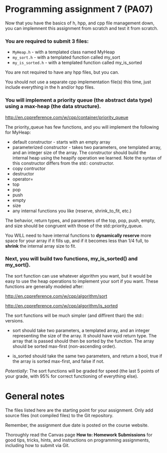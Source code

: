 Programming assignment 7 (PA07)
==============================

Now that you have the basics of h, hpp, and cpp file management down, you can implemnent this assignment from scratch and test it from scratch.

### You are required to submit 3 files:
* `MyHeap.h` - with a templated class named MyHeap
* `my_sort.h` - with a templated function called my_sort
* `my_is_sorted.h` - with a templated function called my_is_sorted

You are not required to have any hpp files, but you can.

You should not use a separate cpp implementation file(s) this time, just include everything in the h and/or hpp files.

### You will implement a priority queue (the abstract data type) using a max-heap (the data structure).

http://en.cppreference.com/w/cpp/container/priority_queue

The priority_queue has few functions, and you will implement the following for MyHeap:
* default constructor - starts with an empty array
* parameterized constructor - takes two parameters, one templated array, and an integer size of the array.
The constructor should build the internal heap using the heapify operation we learned.
Note the syntax of this constructor differs from the std:: constructor.
* copy contructor
* destructor
* operator=
* top
* pop
* push
* empty
* size
* any internal functions you like (reserve, shrink_to_fit, etc.)

The behavior, return types, and parameters of the top, pop, push, empty, and size should be congruent with those of the std::priority_queue.

You WILL need to have internal functions to **dynamically reserve** more space for your array if it fills up, and if it becomes less than 1/4 full, to **shrink** the internal array size to fit.

### Next, you will build two functions, my_is_sorted() and my_sort().
The sort function can use whatever algorithm you want, but it would be easy to use the heap operations to implement your sort if you want.
These functions are generally modeled after:

http://en.cppreference.com/w/cpp/algorithm/sort

http://en.cppreference.com/w/cpp/algorithm/is_sorted

The sort functions will be much simpler (and diffirent than) the std:: versions.
* sort should take two parameters, a templated array, and an integer representing the size of the array.
It should have void return type.
The array that is passed should then be sorted by the function. The array should be sorted max-first (non-ascending order).

* is_sorted should take the same two parameters, and return a bool, true if the array is sorted max-first, and false if not.

*Potentially*: The sort functions will be graded for speed (the last 5 points of your grade, with 95% for correct functioning of everything else).


# General notes

The files listed here are the starting point for your assignment.
Only add source files (not compiled files) to the Git repository.

Remember, the assignment due date is posted on the course website.

Thoroughly read the Canvas page **How to: Homework Submissions** for good tips, tricks, hints, and instructions on programming assignments, including how to submit via Git.
